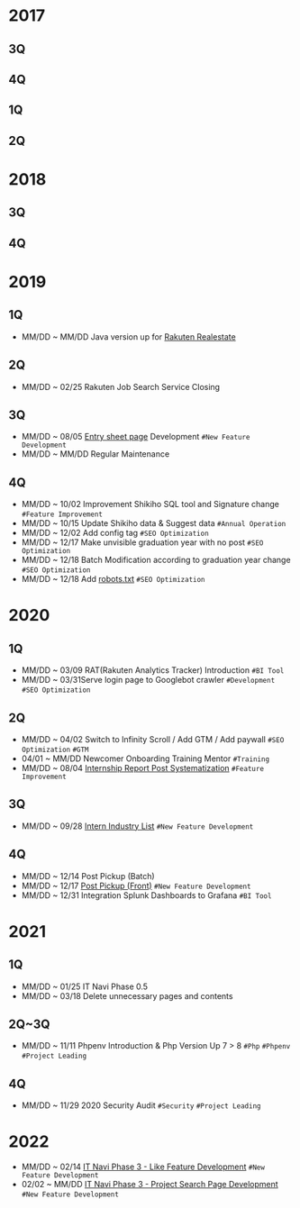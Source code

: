 # 2017

## 3Q

## 4Q

## 1Q

## 2Q

# 2018

## 3Q

## 4Q

# 2019

## 1Q

* MM/DD ~ MM/DD Java version up for [Rakuten Realestate](https://realestate.rakuten.co.jp/)

## 2Q

* MM/DD ~ 02/25 Rakuten Job Search Service Closing

## 3Q

* MM/DD ~ 08/05 [Entry sheet page](https://www.nikki.ne.jp/entry_sheet/4755) Development `#New Feature Development`
* MM/DD ~ MM/DD Regular Maintenance

## 4Q

* MM/DD ~ 10/02 Improvement Shikiho SQL tool and Signature change `#Feature Improvement`
* MM/DD ~ 10/15 Update Shikiho data & Suggest data `#Annual Operation`
* MM/DD ~ 12/02 Add config tag `#SEO Optimization`
* MM/DD ~ 12/17 Make unvisible graduation year with no post `#SEO Optimization`
* MM/DD ~ 12/18 Batch Modification according to graduation year change `#SEO Optimization`
* MM/DD ~ 12/18 Add [robots.txt](https://www.nikki.ne.jp/robots.txt) `#SEO Optimization`

# 2020

## 1Q

* MM/DD ~ 03/09 RAT(Rakuten Analytics Tracker) Introduction `#BI Tool`
* MM/DD ~ 03/31Serve login page to Googlebot crawler `#Development` `#SEO Optimization`

## 2Q

* MM/DD ~ 04/02 Switch to Infinity Scroll / Add GTM / Add paywall  `#SEO Optimization` `#GTM`
* 04/01 ~ MM/DD Newcomer Onboarding Training Mentor `#Training`
* MM/DD ~ 08/04 [Internship Report Post Systematization](https://www.nikki.ne.jp/intern_post/4755/create) `#Feature Improvement`

## 3Q

* MM/DD ~ 09/28 [Intern Industry List](https://www.nikki.ne.jp/event/20190307/) `#New Feature Development`

## 4Q

* MM/DD ~ 12/14 Post Pickup (Batch)
* MM/DD ~ 12/17 [Post Pickup (Front)](https://www.nikki.ne.jp/#:~:text=%E6%9C%80%E6%96%B0%E3%81%AE%E6%9C%AC%E9%81%B8%E8%80%83%E3%83%BB%E3%82%A4%E3%83%B3%E3%82%BF%E3%83%BC%E3%83%B3%E4%BD%93%E9%A8%93%E8%A8%98%E3%80%81%E5%BF%97%E6%9C%9B%E5%8B%95%E6%A9%9F%E3%80%81ES) `#New Feature Development`
* MM/DD ~ 12/31 Integration Splunk Dashboards to Grafana `#BI Tool`

# 2021

## 1Q

* MM/DD ~ 01/25 IT Navi Phase 0.5
* MM/DD ~ 03/18 Delete unnecessary pages and contents

## 2Q~3Q

* MM/DD ~ 11/11 Phpenv Introduction & Php Version Up 7 > 8 `#Php` `#Phpenv ` `#Project Leading` 

## 4Q

* MM/DD ~ 11/29 2020 Security Audit `#Security` `#Project Leading`

# 2022

* MM/DD ~ 02/14 [IT Navi Phase 3 - Like Feature Development](https://www.nikki.ne.jp/itnavi/like) `#New Feature Development`
* 02/02 ~ MM/DD [IT Navi Phase 3 - Project Search Page Development](https://www.nikki.ne.jp/itnavi/search_project) `#New Feature Development`